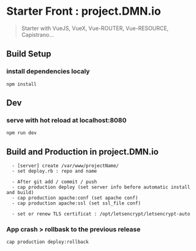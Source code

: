# Starter Front : project.DMN.io

> Starter with VueJS, VueX, Vue-ROUTER, Vue-RESOURCE, Capistrano...

## Build Setup
### install dependencies localy
```
npm install
```

## Dev
### serve with hot reload at localhost:8080
```
npm run dev
```

## Build and Production in project.DMN.io
```
  - [server] create /var/www/projectName/
  - set deploy.rb : repo and name
```
```
  - After git add / commit / push
  - cap production deploy (set server info before automatic install and build)
  - cap production apache:conf (set apache conf)
  - cap production apache:ssl (set ssl_file conf)
```
````
  - set or renew TLS certificat : /opt/letsencrypt/letsencrypt-auto
````

### App crash > rollbask to the previous release
```
cap production deploy:rollback
```

